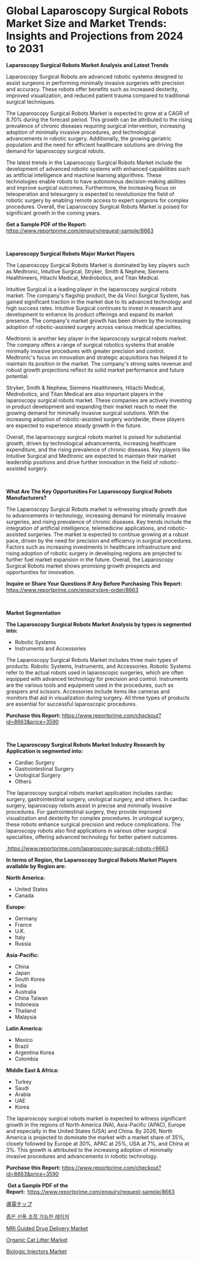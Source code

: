<p><h1>Global Laparoscopy Surgical Robots Market Size and Market Trends: Insights and Projections from 2024 to 2031</h1></p><p><strong>Laparoscopy Surgical Robots Market Analysis and Latest Trends</strong></p>
<p><p>Laparoscopy Surgical Robots are advanced robotic systems designed to assist surgeons in performing minimally invasive surgeries with precision and accuracy. These robots offer benefits such as increased dexterity, improved visualization, and reduced patient trauma compared to traditional surgical techniques.</p><p>The Laparoscopy Surgical Robots Market is expected to grow at a CAGR of 8.70% during the forecast period. This growth can be attributed to the rising prevalence of chronic diseases requiring surgical intervention, increasing adoption of minimally invasive procedures, and technological advancements in robotic surgery. Additionally, the growing geriatric population and the need for efficient healthcare solutions are driving the demand for laparoscopy surgical robots.</p><p>The latest trends in the Laparoscopy Surgical Robots Market include the development of advanced robotic systems with enhanced capabilities such as artificial intelligence and machine learning algorithms. These technologies enable robots to have autonomous decision-making abilities and improve surgical outcomes. Furthermore, the increasing focus on teleoperation and telesurgery is expected to revolutionize the field of robotic surgery by enabling remote access to expert surgeons for complex procedures. Overall, the Laparoscopy Surgical Robots Market is poised for significant growth in the coming years.</p></p>
<p><strong>Get a Sample PDF of the Report:&nbsp;</strong> <a href="https://www.reportprime.com/enquiry/request-sample/8663">https://www.reportprime.com/enquiry/request-sample/8663</a></p>
<p>&nbsp;</p>
<p><strong>Laparoscopy Surgical Robots Major Market Players</strong></p>
<p><p>The Laparoscopy Surgical Robots Market is dominated by key players such as Medtronic, Intuitive Surgical, Stryker, Smith & Nephew, Siemens Healthineers, Hitachi Medical, Medrobotics, and Titan Medical. </p><p>Intuitive Surgical is a leading player in the laparoscopy surgical robots market. The company's flagship product, the da Vinci Surgical System, has gained significant traction in the market due to its advanced technology and high success rates. Intuitive Surgical continues to invest in research and development to enhance its product offerings and expand its market presence. The company's market growth has been driven by the increasing adoption of robotic-assisted surgery across various medical specialties.</p><p>Medtronic is another key player in the laparoscopy surgical robots market. The company offers a range of surgical robotics systems that enable minimally invasive procedures with greater precision and control. Medtronic's focus on innovation and strategic acquisitions has helped it to maintain its position in the market. The company's strong sales revenue and robust growth projections reflect its solid market performance and future potential.</p><p>Stryker, Smith & Nephew, Siemens Healthineers, Hitachi Medical, Medrobotics, and Titan Medical are also important players in the laparoscopy surgical robots market. These companies are actively investing in product development and expanding their market reach to meet the growing demand for minimally invasive surgical solutions. With the increasing adoption of robotic-assisted surgery worldwide, these players are expected to experience steady growth in the future.</p><p>Overall, the laparoscopy surgical robots market is poised for substantial growth, driven by technological advancements, increasing healthcare expenditure, and the rising prevalence of chronic diseases. Key players like Intuitive Surgical and Medtronic are expected to maintain their market leadership positions and drive further innovation in the field of robotic-assisted surgery.</p></p>
<p>&nbsp;</p>
<p><strong>What Are The Key Opportunities For Laparoscopy Surgical Robots Manufacturers?</strong></p>
<p><p>The Laparoscopy Surgical Robots market is witnessing steady growth due to advancements in technology, increasing demand for minimally invasive surgeries, and rising prevalence of chronic diseases. Key trends include the integration of artificial intelligence, telemedicine applications, and robotic-assisted surgeries. The market is expected to continue growing at a robust pace, driven by the need for precision and efficiency in surgical procedures. Factors such as increasing investments in healthcare infrastructure and rising adoption of robotic surgery in developing regions are projected to further fuel market expansion in the future. Overall, the Laparoscopy Surgical Robots market shows promising growth prospects and opportunities for innovation.</p></p>
<p><strong>Inquire or Share Your Questions If Any Before Purchasing This Report:</strong> <a href="https://www.reportprime.com/enquiry/pre-order/8663">https://www.reportprime.com/enquiry/pre-order/8663</a></p>
<p>&nbsp;</p>
<p><strong>Market Segmentation</strong></p>
<p><strong>The Laparoscopy Surgical Robots Market Analysis by types is segmented into:</strong></p>
<p><ul><li>Robotic Systems</li><li>Instruments and Accessories</li></ul></p>
<p><p>The Laparoscopy Surgical Robots Market includes three main types of products: Robotic Systems, Instruments, and Accessories. Robotic Systems refer to the actual robots used in laparoscopic surgeries, which are often equipped with advanced technology for precision and control. Instruments are the various tools and equipment used in the procedures, such as graspers and scissors. Accessories include items like cameras and monitors that aid in visualization during surgery. All three types of products are essential for successful laparoscopic procedures.</p></p>
<p><strong>Purchase this Report:&nbsp;</strong><a href="https://www.reportprime.com/checkout?id=8663&price=3590">https://www.reportprime.com/checkout?id=8663&price=3590</a></p>
<p>&nbsp;</p>
<p><strong>The Laparoscopy Surgical Robots Market Industry Research by Application is segmented into:</strong></p>
<p><ul><li>Cardiac Surgery</li><li>Gastrointestinal Surgery</li><li>Urological Surgery</li><li>Others</li></ul></p>
<p><p>The laparoscopy surgical robots market application includes cardiac surgery, gastrointestinal surgery, urological surgery, and others. In cardiac surgery, laparoscopy robots assist in precise and minimally invasive procedures. For gastrointestinal surgery, they provide improved visualization and dexterity for complex procedures. In urological surgery, these robots enhance surgical precision and reduce complications. The laparoscopy robots also find applications in various other surgical specialties, offering advanced technology for better patient outcomes.</p></p>
<p><a href="https://www.reportprime.com/laparoscopy-surgical-robots-r8663">&nbsp;https://www.reportprime.com/laparoscopy-surgical-robots-r8663</a></p>
<p><strong>In terms of Region, the Laparoscopy Surgical Robots Market Players available by Region are:</strong></p>
<p>
    <p> <strong> North America: </strong>
        <ul>
            <li>United States</li>
            <li>Canada</li>
        </ul>
        </p> 
    <p> <strong> Europe: </strong>
        <ul>
            <li>Germany</li>
            <li>France</li>
            <li>U.K.</li>
            <li>Italy</li>
            <li>Russia</li>
        </ul>
        </p> 
    <p> <strong> Asia-Pacific: </strong>
        <ul>
            <li>China</li>
            <li>Japan</li>
            <li>South Korea</li>
            <li>India</li>
            <li>Australia</li>
            <li>China Taiwan</li>
            <li>Indonesia</li>
            <li>Thailand</li>
            <li>Malaysia</li>
        </ul>
        </p> 
    <p> <strong> Latin America: </strong>
        <ul>
            <li>Mexico</li>
            <li>Brazil</li>
            <li>Argentina Korea</li>
            <li>Colombia</li>
        </ul>
        </p> 
    <p> <strong> Middle East & Africa: </strong>
        <ul>
            <li>Turkey</li>
            <li>Saudi</li>
            <li>Arabia</li>
            <li>UAE</li>
            <li>Korea</li>
        </ul>
    </p>
    </p>
<p><p>The laparoscopy surgical robots market is expected to witness significant growth in the regions of North America (NA), Asia-Pacific (APAC), Europe and especially in the United States (USA) and China. By 2026, North America is projected to dominate the market with a market share of 35%, closely followed by Europe at 30%, APAC at 25%, USA at 7%, and China at 3%. This growth is attributed to the increasing adoption of minimally invasive procedures and advancements in robotic technology.</p></p>
<p><strong>Purchase this Report: </strong><a href="https://www.reportprime.com/checkout?id=8663&price=3590">https://www.reportprime.com/checkout?id=8663&price=3590</a></p>
<p>&nbsp;<strong>Get a Sample PDF of the Report:&nbsp;&nbsp;</strong><a href="https://www.reportprime.com/enquiry/request-sample/8663">https://www.reportprime.com/enquiry/request-sample/8663</a></p>
<p><strong></strong></p>
<p><p><a href="https://github.com/mm14022023/Market-Research-Report-List-1/blob/main/795998577506.md">導電チップ</a></p><p><a href="https://github.com/CliftonFisher9067/Market-Research-Report-List-1/blob/main/171211073238.md">좁은 선폭 조정 가능한 레이저</a></p><p><a href="https://github.com/Glendatilghmankmgz0rbhwpy/Market-Research-Report-List-2/blob/main/mri-guided-drug-delivery-market.md">MRI Guided Drug Delivery Market</a></p><p><a href="https://issuu.com/reportprime-2/docs/organic-cat-litter-market-size-2030.pptx">Organic Cat Litter Market</a></p><p><a href="https://github.com/DeonteStanton2023/Market-Research-Report-List-1/blob/main/biologic-injectors-market.md">Biologic Injectors Market</a></p></p>